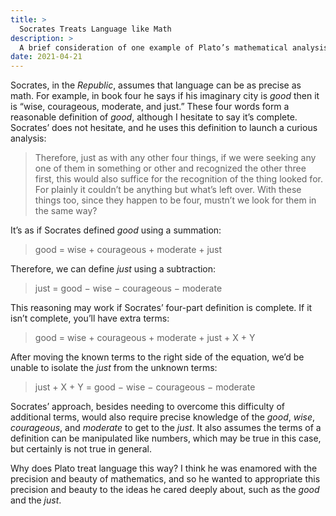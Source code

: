 ```yaml
---
title: >
  Socrates Treats Language like Math
description: >
  A brief consideration of one example of Plato’s mathematical analysis of words, which informs us how he thought language works.
date: 2021-04-21
---
```


Socrates, in the _Republic_, assumes that language can be as precise as math. For example, in book four he says if his imaginary city is _good_ then it is “wise, courageous, moderate, and just.” These four words form a reasonable definition of _good_, although I hesitate to say it’s complete. Socrates’ does not hesitate, and he uses this definition to launch a curious analysis:

<blockquote>
<p>Therefore, just as with any other four things, if we were seeking any one of them in something or other and recognized the other three first, this would also suffice for the recognition of the thing looked for. For plainly it couldn’t be anything but what’s left over. With these things too, since they happen to be four, mustn’t we look for them in the same way?</p>
</blockquote>

It’s as if Socrates defined _good_ using a summation:

<blockquote>
<p>good = wise + courageous + moderate + just</p>
</blockquote>

Therefore, we can define _just_ using a subtraction:

<blockquote>
<p>just = good − wise − courageous − moderate</p>
</blockquote>

This reasoning may work if Socrates’ four-part definition is complete. If it isn’t complete, you’ll have extra terms:

<blockquote>
<p>good = wise + courageous + moderate + just + X + Y</p>
</blockquote>

After moving the known terms to the right side of the equation, we’d be unable to isolate the _just_ from the unknown terms:

<blockquote>
<p>just + X + Y = good − wise − courageous − moderate</p>
</blockquote>

Socrates’ approach, besides needing to overcome this difficulty of additional terms, would also require precise knowledge of the _good_, _wise_, _courageous_, and _moderate_ to get to the _just_. It also assumes the terms of a definition can be manipulated like numbers, which may be true in this case, but certainly is not true in general.

Why does Plato treat language this way? I think he was enamored with the precision and beauty of mathematics, and so he wanted to appropriate this precision and beauty to the ideas he cared deeply about, such as the _good_ and the _just_.
